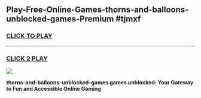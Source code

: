 
## Play-Free-Online-Games-thorns-and-balloons-unblocked-games-Premium #tjmxf
<h3>
<a href="https://premium.freeplayer.one?title=thorns-and-balloons-unblocked-games&ref=8M">CLICK TO PLAY</a></h3>
<hr>

<h3>
<a href="https://premium.freeplayer.one?title=thorns-and-balloons-unblocked-games&ref=8M">CLICK 2 PLAY</a>
  
</h3>

<a href="https://premium.freeplayer.one?title=thorns-and-balloons-unblocked-games&ref=8M"><img src="https://clearcache.store/games.png"></a>


**thorns-and-balloons-unblocked-games games unblocked: Your Gateway to Fun and Accessible Online Gaming**
